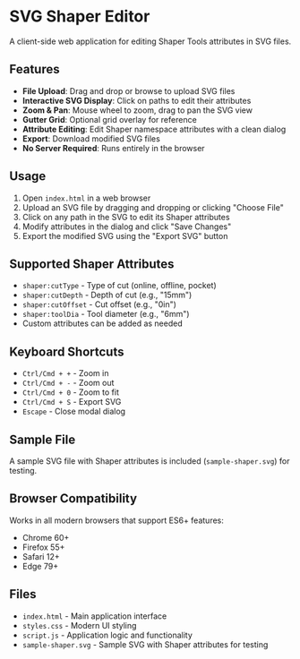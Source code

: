 # SVG Shaper Editor

A client-side web application for editing Shaper Tools attributes in SVG files.

## Features

- **File Upload**: Drag and drop or browse to upload SVG files
- **Interactive SVG Display**: Click on paths to edit their attributes
- **Zoom & Pan**: Mouse wheel to zoom, drag to pan the SVG view
- **Gutter Grid**: Optional grid overlay for reference
- **Attribute Editing**: Edit Shaper namespace attributes with a clean dialog
- **Export**: Download modified SVG files
- **No Server Required**: Runs entirely in the browser

## Usage

1. Open `index.html` in a web browser
2. Upload an SVG file by dragging and dropping or clicking "Choose File"
3. Click on any path in the SVG to edit its Shaper attributes
4. Modify attributes in the dialog and click "Save Changes"
5. Export the modified SVG using the "Export SVG" button

## Supported Shaper Attributes

- `shaper:cutType` - Type of cut (online, offline, pocket)
- `shaper:cutDepth` - Depth of cut (e.g., "15mm")
- `shaper:cutOffset` - Cut offset (e.g., "0in")
- `shaper:toolDia` - Tool diameter (e.g., "6mm")
- Custom attributes can be added as needed

## Keyboard Shortcuts

- `Ctrl/Cmd + +` - Zoom in
- `Ctrl/Cmd + -` - Zoom out
- `Ctrl/Cmd + 0` - Zoom to fit
- `Ctrl/Cmd + S` - Export SVG
- `Escape` - Close modal dialog

## Sample File

A sample SVG file with Shaper attributes is included (`sample-shaper.svg`) for testing.

## Browser Compatibility

Works in all modern browsers that support ES6+ features:
- Chrome 60+
- Firefox 55+
- Safari 12+
- Edge 79+

## Files

- `index.html` - Main application interface
- `styles.css` - Modern UI styling
- `script.js` - Application logic and functionality
- `sample-shaper.svg` - Sample SVG with Shaper attributes for testing